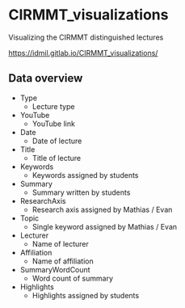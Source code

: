 # CIRMMT_visualizations

Visualizing the CIRMMT distinguished lectures

https://idmil.gitlab.io/CIRMMT_visualizations/

## Data overview
* Type
    - Lecture type
* YouTube
    - YouTube link
* Date
    - Date of lecture
* Title
    - Title of lecture
* Keywords
    - Keywords assigned by students
* Summary
    - Summary written by students
* ResearchAxis
    - Research axis assigned by Mathias / Evan
* Topic
    - Single keyword assigned by Mathias / Evan
* Lecturer
    - Name of lecturer
* Affiliation
    - Name of affiliation
* SummaryWordCount
    - Word count of summary
* Highlights
    - Highlights assigned by students